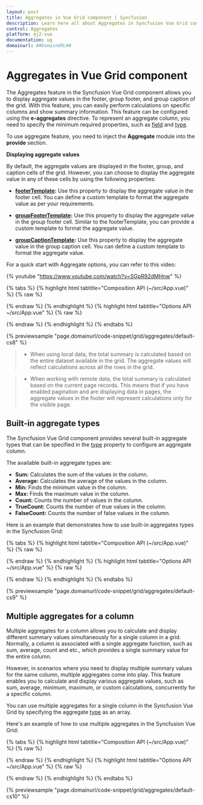 ```yaml
---
layout: post
title: Aggregates in Vue Grid component | Syncfusion
description: Learn here all about Aggregates in Syncfusion Vue Grid component of Syncfusion Essential JS 2 and more.
control: Aggregates 
platform: ej2-vue
documentation: ug
domainurl: ##DomainURL##
---
```


# Aggregates in Vue Grid component

The Aggregates feature in the Syncfusion Vue Grid component allows you to display aggregate values in the footer, group footer, and group caption of the grid. With this feature, you can easily perform calculations on specific columns and show summary information. This feature can be configured using the **e-aggregates** directive. To represent an aggregate column, you need to specify the minimum required properties, such as [field](https://ej2.syncfusion.com/vue/documentation/api/grid/aggregateColumnDirective/#field) and [type](https://ej2.syncfusion.com/vue/documentation/api/grid/aggregateColumnDirective/#type).

To use aggregate feature, you need to inject the **Aggregate** module into the **provide** section.

**Displaying aggregate values**

By default, the aggregate values are displayed in the footer, group, and caption cells of the grid. However, you can choose to display the aggregate value in any of these cells by using the following properties:

* **[footerTemplate](https://ej2.syncfusion.com/vue/documentation/api/grid/aggregateColumn/#footertemplate):** Use this property to display the aggregate value in the footer cell. You can define a custom template to format the aggregate value as per your requirements.

* **[groupFooterTemplate](https://ej2.syncfusion.com/vue/documentation/api/grid/aggregateColumn/#groupfootertemplate):** Use this property to display the aggregate value in the group footer cell. Similar to the footerTemplate, you can provide a custom template to format the aggregate value.

* **[groupCaptionTemplate](https://ej2.syncfusion.com/vue/documentation/api/grid/aggregateColumn/#groupcaptiontemplate):** Use this property to display the aggregate value in the group caption cell. You can define a custom template to format the aggregate value.

For a quick start with Aggregate options, you can refer to this video:

{% youtube "https://www.youtube.com/watch?v=SGpR92dMHnw" %}

{% tabs %}
{% highlight html tabtitle="Composition API (~/src/App.vue)" %}
{% raw %}
<template>
    <div id="app">
        <ejs-grid :dataSource='data' height='290px' :allowPaging="true" :allowGrouping="true" :groupSettings="groupOptions">
            <e-columns>
                <e-column field='OrderID' headerText='Order ID' textAlign='right' width=120></e-column>
                <e-column field='CustomerID' headerText='Customer ID' width=150></e-column>
                <e-column field='OrderDate' headerText='Order Date' format='yMd' width=120 type='date'></e-column>
                <e-column field='Freight' format='C2' width=150></e-column>
                <e-column field='ShipCountry' headerText='Ship Country' width=150></e-column>
            </e-columns>
            <e-aggregates>
                <e-aggregate>
                    <e-columns>
                        <e-column type="Sum" field="Freight" format="C2" :groupFooterTemplate ='footerSum'></e-column>
                    </e-columns>
                </e-aggregate>
                <e-aggregate>
                    <e-columns>
                        <e-column type="Average" field="Freight" format="C2" :groupCaptionTemplate ='footerAvg'></e-column>
                    </e-columns>
                </e-aggregate>
          </e-aggregates>
        </ejs-grid>
    </div>
</template>
<script setup>
import { GridComponent as EjsGrid, ColumnDirective as EColumn, ColumnsDirective as EColumns, AggregateDirective as EAggregate, AggregatesDirective as EAggregates, AggregatesDirective, Group, Aggregate, Page } from "@syncfusion/ej2-vue-grids";
import { data } from './datasource.js';
import { createApp } from "vue";
const app = createApp();
      const groupOptions = {showDropArea: false, columns: ['ShipCountry'] };
      const footerSum = function () {
        return  { template : app.component('sumTemplate', {
            template: `<span>Sum: {{data.Sum}}</span>`,
            data () {return { data: {}};}
            })
          }
      }
      const footerAvg = function () {
        return  { template : app.component('maxTemplate', {
            template: `<span>Average: {{data.Average}}</span>`,
            data () {return { data: {}};}
            })
          }
      }
  provide : {
      grid: [Group, Aggregate, Page]
  }
</script>
<style>
  @import "../node_modules/@syncfusion/ej2-base/styles/tailwind.css";
  @import "../node_modules/@syncfusion/ej2-buttons/styles/tailwind.css";
  @import "../node_modules/@syncfusion/ej2-calendars/styles/tailwind.css";
  @import "../node_modules/@syncfusion/ej2-dropdowns/styles/tailwind.css";
  @import "../node_modules/@syncfusion/ej2-inputs/styles/tailwind.css";
  @import "../node_modules/@syncfusion/ej2-navigations/styles/tailwind.css";
  @import "../node_modules/@syncfusion/ej2-popups/styles/tailwind.css";
  @import "../node_modules/@syncfusion/ej2-splitbuttons/styles/tailwind.css";
  @import "../node_modules/@syncfusion/ej2-vue-grids/styles/tailwind.css";
  @import "../node_modules/@syncfusion/ej2-vue-buttons/styles/tailwind.css";
</style>
{% endraw %}
{% endhighlight %}
{% highlight html tabtitle="Options API ~/src/App.vue" %}
{% raw %}
<template>
    <div id="app">
        <ejs-grid :dataSource='data' height='290px' :allowPaging="true" :allowGrouping="true" :groupSettings="groupOptions">
            <e-columns>
                <e-column field='OrderID' headerText='Order ID' textAlign='right' width=120></e-column>
                <e-column field='CustomerID' headerText='Customer ID' width=150></e-column>
                <e-column field='OrderDate' headerText='Order Date' format='yMd' width=120 type='date'></e-column>
                <e-column field='Freight' format='C2' width=150></e-column>
                <e-column field='ShipCountry' headerText='Ship Country' width=150></e-column>
            </e-columns>
            <e-aggregates>
                <e-aggregate>
                    <e-columns>
                        <e-column type="Sum" field="Freight" format="C2" :groupFooterTemplate ='footerSum'></e-column>
                    </e-columns>
                </e-aggregate>
                <e-aggregate>
                    <e-columns>
                        <e-column type="Average" field="Freight" format="C2" :groupCaptionTemplate ='footerAvg'></e-column>
                    </e-columns>
                </e-aggregate>
          </e-aggregates>
        </ejs-grid>
    </div>
</template>
<script>
import { GridComponent, Group, Aggregate, Page } from "@syncfusion/ej2-vue-grids";
import { data } from './datasource.js';
import { createApp } from "vue";
const app = createApp();
export default {
name: "App",
components: {
"ejs-grid":GridComponent,
"e-columns":ColumnsDirective,
"e-column":ColumnDirective,
"e-aggregates":AggregatesDirective,
"e-aggregate":AggregateDirective
},
  data() {
    return {
      data: data,
      groupOptions: {showDropArea: false, columns: ['ShipCountry'] },
      footerSum: function () {
        return  { template : app.component('sumTemplate', {
            template: `<span>Sum: {{data.Sum}}</span>`,
            data () {return { data: {}};}
            })
          }
      },
      footerAvg: function () {
        return  { template : app.component('maxTemplate', {
            template: `<span>Average: {{data.Average}}</span>`,
            data () {return { data: {}};}
            })
          }
      }
    };
  },
  provide : {
      grid: [Group, Aggregate, Page]
  }
}
</script>
<style>
  @import "../node_modules/@syncfusion/ej2-base/styles/tailwind.css";
  @import "../node_modules/@syncfusion/ej2-buttons/styles/tailwind.css";
  @import "../node_modules/@syncfusion/ej2-calendars/styles/tailwind.css";
  @import "../node_modules/@syncfusion/ej2-dropdowns/styles/tailwind.css";
  @import "../node_modules/@syncfusion/ej2-inputs/styles/tailwind.css";
  @import "../node_modules/@syncfusion/ej2-navigations/styles/tailwind.css";
  @import "../node_modules/@syncfusion/ej2-popups/styles/tailwind.css";
  @import "../node_modules/@syncfusion/ej2-splitbuttons/styles/tailwind.css";
  @import "../node_modules/@syncfusion/ej2-vue-grids/styles/tailwind.css";
  @import "../node_modules/@syncfusion/ej2-vue-buttons/styles/tailwind.css";
</style>
{% endraw %}
{% endhighlight %}
{% endtabs %}
        
{% previewsample "page.domainurl/code-snippet/grid/aggregates/default-cs8" %}

> * When using local data, the total summary is calculated based on the entire dataset available in the grid. The aggregate values will reflect calculations across all the rows in the grid.

> * When working with remote data, the total summary is calculated based on the current page records. This means that if you have enabled pagination and are displaying data in pages, the aggregate values in the footer will represent calculations only for the visible page.

## Built-in aggregate types

The Syncfusion Vue Grid component provides several built-in aggregate types that can be specified in the [type](https://ej2.syncfusion.com/vue/documentation/api/grid/aggregateColumnDirective/#type) property to configure an aggregate column.

The available built-in aggregate types are:

* **Sum:** Calculates the sum of the values in the column.
* **Average:** Calculates the average of the values in the column.
* **Min:** Finds the minimum value in the column.
* **Max:** Finds the maximum value in the column.
* **Count:** Counts the number of values in the column.
* **TrueCount:** Counts the number of true values in the column.
* **FalseCount:** Counts the number of false values in the column.

Here is an example that demonstrates how to use built-in aggregates types in the Syncfusion Grid:

{% tabs %}
{% highlight html tabtitle="Composition API (~/src/App.vue)" %}
{% raw %}
<template>
    <div id="app">
        <ejs-grid :dataSource='data' height='290px' :allowPaging="true" :aggregates='aggregates'>
            <e-columns>
                <e-column field='OrderID' headerText='Order ID' textAlign='right' width=120></e-column>
                <e-column field='CustomerID' headerText='Customer ID' width=150></e-column>
                <e-column field='OrderDate' headerText='Order Date' format='yMd' width=120 type='date'></e-column>
                <e-column field='ShippedDate' headerText='Shipped Date' format='yMd' width=120 type='date'></e-column>
                <e-column field='Freight' headerText='Freight' format='C2' width=150></e-column>
                <e-column field='Verified' format='C2' width=150></e-column>
            </e-columns>
        </ejs-grid>
    </div>
</template>
<script setup>
import { GridComponent as EjsGrid, ColumnsDirective as EColumns, ColumnDirective as EColumn, Aggregate, Page } from "@syncfusion/ej2-vue-grids";
import { data } from './datasource.js';
import { provide } from "vue";
      const aggregates = [
        {
          columns: [
            {
              type: 'Average',
              field: 'Freight',
              footerTemplate: 'Average: ${Average}',
              format: 'C2',
            },
            {
              type: 'Max',
              field: 'ShippedDate',
              footerTemplate: 'Max: ${new Date(Max).toLocaleDateString()}',
            },
            {
              type: 'Min',
              field: 'OrderDate',
              footerTemplate: 'Min: ${new Date(Min).toLocaleDateString()}',
            },
            {
              type: 'TrueCount',
              field: 'Verified',
              footerTemplate: 'True Count: ${TrueCount}',
            }
          ]
        }
      ];
  provide('grid', [Aggregate, Page]);
</script>
<style>
  @import "../node_modules/@syncfusion/ej2-base/styles/tailwind.css";
  @import "../node_modules/@syncfusion/ej2-buttons/styles/tailwind.css";
  @import "../node_modules/@syncfusion/ej2-calendars/styles/tailwind.css";
  @import "../node_modules/@syncfusion/ej2-dropdowns/styles/tailwind.css";
  @import "../node_modules/@syncfusion/ej2-inputs/styles/tailwind.css";
  @import "../node_modules/@syncfusion/ej2-navigations/styles/tailwind.css";
  @import "../node_modules/@syncfusion/ej2-popups/styles/tailwind.css";
  @import "../node_modules/@syncfusion/ej2-splitbuttons/styles/tailwind.css";
  @import "../node_modules/@syncfusion/ej2-vue-grids/styles/tailwind.css";
  @import "../node_modules/@syncfusion/ej2-vue-buttons/styles/tailwind.css";
</style>
{% endraw %}
{% endhighlight %}
{% highlight html tabtitle="Options API ~/src/App.vue" %}
{% raw %}
<template>
    <div id="app">
        <ejs-grid :dataSource='data' height='290px' :allowPaging="true" :aggregates='aggregates'>
            <e-columns>
                <e-column field='OrderID' headerText='Order ID' textAlign='right' width=120></e-column>
                <e-column field='CustomerID' headerText='Customer ID' width=150></e-column>
                <e-column field='OrderDate' headerText='Order Date' format='yMd' width=120 type='date'></e-column>
                <e-column field='ShippedDate' headerText='Shipped Date' format='yMd' width=120 type='date'></e-column>
                <e-column field='Freight' headerText='Freight' format='C2' width=150></e-column>
                <e-column field='Verified' format='C2' width=150></e-column>
            </e-columns>
        </ejs-grid>
    </div>
</template>
<script>
import { GridComponent, Aggregate, Page } from "@syncfusion/ej2-vue-grids";
import { data } from './datasource.js';
export default {
name: "App",
components: {
"ejs-grid":GridComponent,
"e-columns":ColumnsDirective,
"e-column":ColumnDirective
},
  data() {
    return {
      data: data,
      aggregates: [
        {
          columns: [
            {
              type: 'Average',
              field: 'Freight',
              footerTemplate: 'Average: ${Average}',
              format: 'C2',
            },
            {
              type: 'Max',
              field: 'ShippedDate',
              footerTemplate: 'Max: ${new Date(Max).toLocaleDateString()}',
            },
            {
              type: 'Min',
              field: 'OrderDate',
              footerTemplate: 'Min: ${new Date(Min).toLocaleDateString()}',
            },
            {
              type: 'TrueCount',
              field: 'Verified',
              footerTemplate: 'True Count: ${TrueCount}',
            },
          ],
        },
      ],
    };
  },
  provide : {
      grid: [Aggregate, Page]
  }
}
</script>
<style>
  @import "../node_modules/@syncfusion/ej2-base/styles/tailwind.css";
  @import "../node_modules/@syncfusion/ej2-buttons/styles/tailwind.css";
  @import "../node_modules/@syncfusion/ej2-calendars/styles/tailwind.css";
  @import "../node_modules/@syncfusion/ej2-dropdowns/styles/tailwind.css";
  @import "../node_modules/@syncfusion/ej2-inputs/styles/tailwind.css";
  @import "../node_modules/@syncfusion/ej2-navigations/styles/tailwind.css";
  @import "../node_modules/@syncfusion/ej2-popups/styles/tailwind.css";
  @import "../node_modules/@syncfusion/ej2-splitbuttons/styles/tailwind.css";
  @import "../node_modules/@syncfusion/ej2-vue-grids/styles/tailwind.css";
  @import "../node_modules/@syncfusion/ej2-vue-buttons/styles/tailwind.css";
</style>
{% endraw %}
{% endhighlight %}
{% endtabs %}
        
{% previewsample "page.domainurl/code-snippet/grid/aggregates/default-cs9" %}

## Multiple aggregates for a column

Multiple aggregates for a column allows you to calculate and display different summary values simultaneously for a single column in a grid. Normally, a column is associated with a single aggregate function, such as sum, average, count and etc., which provides a single summary value for the entire column.

However, in scenarios where you need to display multiple summary values for the same column, multiple aggregates come into play. This feature enables you to calculate and display various aggregate values, such as sum, average, minimum, maximum, or custom calculations, concurrently for a specific column.

You can use multiple aggregates for a single column in the Syncfusion Vue Grid by specifying the aggregate [type](https://ej2.syncfusion.com/vue/documentation/api/grid/aggregateColumnDirective/#type) as an array.

Here's an example of how to use multiple aggregates in the Syncfusion Vue Grid:

{% tabs %}
{% highlight html tabtitle="Composition API (~/src/App.vue)" %}
{% raw %}
<template>
    <div id="app">
        <ejs-grid :dataSource='data' height='290px' :allowPaging="true" :aggregates='aggregates'>
            <e-columns>
                <e-column field='OrderID' headerText='Order ID' textAlign='right' width=120></e-column>
                <e-column field='CustomerID' headerText='Customer ID' width=150></e-column>
                <e-column field='Freight' headerText='Freight' format='C2' width=80></e-column>
                <e-column field='ShipCountry' headerText='Ship Country' width=150></e-column>
            </e-columns>
        </ejs-grid>
    </div>
</template>
<script setup>
import { GridComponent as EjsGrid, ColumnsDirective as EColumns, ColumnDirective as EColumn, Aggregate, Page } from "@syncfusion/ej2-vue-grids";
import { data } from './datasource.js';
      const aggregates = [
      {
        columns: [
          {
            type: ['Sum', 'Max', 'Min'],
            field: 'Freight',
            columnName: 'Freight',
            format: 'C2',
            footerTemplate: 'Sum: ${Sum}, Min:${Min}, Max:${Max}',
          }
        ]
      }
    ]
  provide('grid', [Aggregate, Page]);
</script>
<style>
  @import "../node_modules/@syncfusion/ej2-base/styles/tailwind.css";
  @import "../node_modules/@syncfusion/ej2-buttons/styles/tailwind.css";
  @import "../node_modules/@syncfusion/ej2-calendars/styles/tailwind.css";
  @import "../node_modules/@syncfusion/ej2-dropdowns/styles/tailwind.css";
  @import "../node_modules/@syncfusion/ej2-inputs/styles/tailwind.css";
  @import "../node_modules/@syncfusion/ej2-navigations/styles/tailwind.css";
  @import "../node_modules/@syncfusion/ej2-popups/styles/tailwind.css";
  @import "../node_modules/@syncfusion/ej2-splitbuttons/styles/tailwind.css";
  @import "../node_modules/@syncfusion/ej2-vue-grids/styles/tailwind.css";
  @import "../node_modules/@syncfusion/ej2-vue-buttons/styles/tailwind.css";
</style>
{% endraw %}
{% endhighlight %}
{% highlight html tabtitle="Options API ~/src/App.vue" %}
{% raw %}
<template>
    <div id="app">
        <ejs-grid :dataSource='data' height='290px' :allowPaging="true" :aggregates='aggregates'>
            <e-columns>
                <e-column field='OrderID' headerText='Order ID' textAlign='right' width=120></e-column>
                <e-column field='CustomerID' headerText='Customer ID' width=150></e-column>
                <e-column field='Freight' headerText='Freight' format='C2' width=80></e-column>
                <e-column field='ShipCountry' headerText='Ship Country' width=150></e-column>
            </e-columns>
        </ejs-grid>
    </div>
</template>
<script>
import { GridComponent, ColumnsDirective, ColumnDirective, Aggregate, Page } from "@syncfusion/ej2-vue-grids";
import { data } from './datasource.js';
export default {
name: "App",
components: {
"ejs-grid":GridComponent,
"e-columns":ColumnsDirective,
"e-column":ColumnDirective
},
  data() {
    return {
      data: data,
      aggregates: [
      {
        columns: [
          {
            type: ['Sum', 'Max', 'Min'],
            field: 'Freight',
            columnName: 'Freight',
            format: 'C2',
            footerTemplate: 'Sum: ${Sum}, Min:${Min}, Max:${Max}',
          },
        ],
      },
    ],
    };
  },
  provide : {
      grid: [Aggregate, Page]
  }
}
</script>
<style>
  @import "../node_modules/@syncfusion/ej2-base/styles/tailwind.css";
  @import "../node_modules/@syncfusion/ej2-buttons/styles/tailwind.css";
  @import "../node_modules/@syncfusion/ej2-calendars/styles/tailwind.css";
  @import "../node_modules/@syncfusion/ej2-dropdowns/styles/tailwind.css";
  @import "../node_modules/@syncfusion/ej2-inputs/styles/tailwind.css";
  @import "../node_modules/@syncfusion/ej2-navigations/styles/tailwind.css";
  @import "../node_modules/@syncfusion/ej2-popups/styles/tailwind.css";
  @import "../node_modules/@syncfusion/ej2-splitbuttons/styles/tailwind.css";
  @import "../node_modules/@syncfusion/ej2-vue-grids/styles/tailwind.css";
  @import "../node_modules/@syncfusion/ej2-vue-buttons/styles/tailwind.css";
</style>
{% endraw %}
{% endhighlight %}
{% endtabs %}
        
{% previewsample "page.domainurl/code-snippet/grid/aggregates/default-cs10" %}